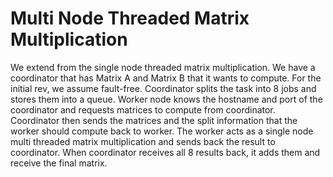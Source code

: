 # Multi Node Threaded Matrix Multiplication
We extend from the single node threaded matrix multiplication. We have a coordinator that has Matrix A and Matrix B that it wants to compute. For the initial rev, we assume fault-free. Coordinator splits the task into 8 jobs and stores them into a queue. Worker node knows the hostname and port of the coordinator and requests matrices to compute from coordinator. Coordinator then sends the matrices and the split information that the worker should compute back to worker. The worker acts as a single node multi threaded matrix multiplication and sends back the result to coordinator. When coordinator receives all 8 results back, it adds them and receive the final matrix.  